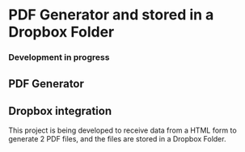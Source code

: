 # PDF Generator and stored in a Dropbox Folder
### Development in progress

## PDF Generator
## Dropbox integration

This project is being developed to receive data from a HTML form to generate 2 PDF files, and the files are stored in a Dropbox Folder.
